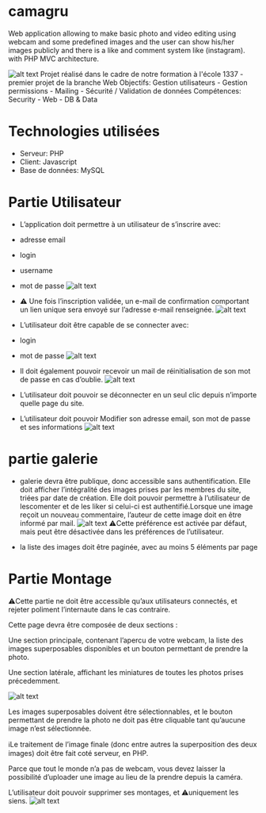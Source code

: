 # camagru
Web application allowing to make basic photo and video editing using webcam and some predefined images and the user can show his/her images publicly and there is a like and comment system like (instagram).
with PHP
MVC architecture.

![alt text](https://github.com/Sberrich/Camagru-1337-/blob/main/captures/index.png?row=true)
Projet réalisé dans le cadre de notre formation à l'école 1337 - premier projet de la branche Web
Objectifs: Gestion utilisateurs - Gestion permissions - Mailing - Sécurité / Validation de données
Compétences: Security - Web - DB & Data

# Technologies utilisées
* Serveur: PHP
* Client: Javascript
* Base de données: MySQL

# Partie Utilisateur
* L’application doit permettre à un utilisateur de s’inscrire avec:

* adresse email
* login
* username
* mot de passe
![alt text](https://github.com/Sberrich/Camagru-1337-/blob/main/captures/register.png?raw=true)

* ⚠️ Une fois l’inscription validée, un e-mail de confirmation comportant un lien unique sera envoyé sur l’adresse e-mail renseignée.
![alt text](https://github.com/Sberrich/Camagru-1337-/blob/main/captures/Screen%20Shot%202021-01-08%20at%209.48.43%20AM.png?raw=true)

* L’utilisateur doit être capable de se connecter avec:
* login
* mot de passe
![alt text](https://github.com/Sberrich/Camagru-1337-/blob/main/captures/login.png?raw=true)

* Il doit également pouvoir recevoir un mail de réinitialisation de son mot de passe en cas d’oublie.
![alt text](https://github.com/Sberrich/Camagru-1337-/blob/main/captures/recover.png?raw=true)

* L’utilisateur doit pouvoir se déconnecter en un seul clic depuis n’importe quelle page du site.

* L’utilisateur doit pouvoir Modifier son adresse email, son mot de passe et ses informations
![alt text](https://github.com/Sberrich/Camagru-1337-/blob/main/captures/edit.png?row=true)

# partie galerie
*  galerie devra être publique, donc accessible sans authentification. Elle doit afficher l’intégralité des images prises par les membres du site,
  triées par date de création. Elle doit pouvoir permettre à l’utilisateur de lescomenter et de les liker si celui-ci est authentifié.Lorsque une image reçoit un nouveau commentaire, l’auteur de cette image doit en être informé par mail.
![alt text](https://github.com/Sberrich/Camagru-1337-/blob/main/captures/Screen%20Shot%202021-01-08%20at%209.33.24%20AM.png?row=true)
⚠️Cette préférence est activée par défaut, mais peut être désactivée dans les préférences de l’utilisateur.

*  la liste des images doit être paginée, avec au moins 5 éléments par page

# Partie Montage 
⚠️Cette partie ne doit être accessible qu’aux utilisateurs connectés, et rejeter poliment l’internaute dans le cas contraire.

Cette page devra être composée de deux sections :

Une section principale, contenant l’apercu de votre webcam, la liste des images superposables disponibles et un bouton permettant de prendre la photo.

Une section latérale, affichant les miniatures de toutes les photos prises précedemment.

![alt text](https://github.com/Sberrich/Camagru-1337-/blob/main/captures/Screen%20Shot%202021-01-08%20at%209.32.42%20AM.png?row=true)

Les images superposables doivent être sélectionnables, et le bouton permettant de prendre la photo ne doit pas être cliquable tant qu’aucune image n’est sélectionnée.

ℹ️Le traitement de l’image finale (donc entre autres la superposition des deux images) doit être fait coté serveur, en PHP.

Parce que tout le monde n’a pas de webcam, vous devez laisser la possibilité d’uploader une image au lieu de la prendre depuis la caméra.

L’utilisateur doit pouvoir supprimer ses montages, et ⚠️uniquement les siens.
![alt text](https://github.com/Sberrich/Camagru-1337-/blob/main/captures/Screen%20Shot%202021-01-08%20at%209.33.08%20AM.png?row=true)


